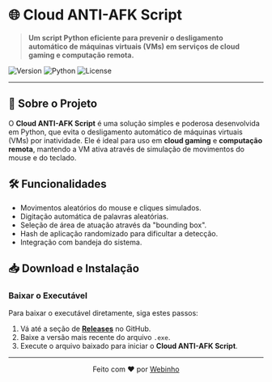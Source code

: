 
# 🌐 Cloud ANTI-AFK Script

> **Um script Python eficiente para prevenir o desligamento automático de máquinas virtuais (VMs) em serviços de cloud gaming e computação remota.**

![Version](https://img.shields.io/badge/version-1.0-brightgreen) ![Python](https://img.shields.io/badge/python-3.x-blue) ![License](https://img.shields.io/badge/license-MIT-lightgrey)

---

## 📖 Sobre o Projeto

O **Cloud ANTI-AFK Script** é uma solução simples e poderosa desenvolvida em Python, que evita o desligamento automático de máquinas virtuais (VMs) por inatividade. Ele é ideal para uso em **cloud gaming** e **computação remota**, mantendo a VM ativa através de simulação de movimentos do mouse e do teclado.

## 🛠️ Funcionalidades

- Movimentos aleatórios do mouse e cliques simulados.
- Digitação automática de palavras aleatórias.
- Seleção de área de atuação através da "bounding box".
- Hash de aplicação randomizado para dificultar a detecção.
- Integração com bandeja do sistema.

## 📥 Download e Instalação

### Baixar o Executável

Para baixar o executável diretamente, siga estes passos:

1. Vá até a seção de **[Releases]([https://github.com/seuusuario/cloud-anti-afk/releases](https://github.com/Weeeebzz/CloudGaming-AntiAFK/releases/tag/Release))** no GitHub.
2. Baixe a versão mais recente do arquivo `.exe`.
3. Execute o arquivo baixado para iniciar o **Cloud ANTI-AFK Script**.

---

<p align="center">
  Feito com ❤️ por <a href="[https://github.com/seuusuario](https://github.com/Weeeebzz)">Webinho</a>
</p>

